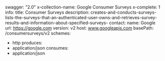 swagger: "2.0"
x-collection-name: Google Consumer Surveys
x-complete: 1
info:
  title: Consumer Surveys
  description: creates-and-conducts-surveys-lists-the-surveys-that-an-authenticated-user-owns-and-retrieves-survey-results-and-information-about-specified-surveys-
  contact:
    name: Google
    url: https://google.com
  version: v2
host: www.googleapis.com
basePath: /consumersurveys/v2
schemes:
- http
produces:
- application/json
consumes:
- application/json